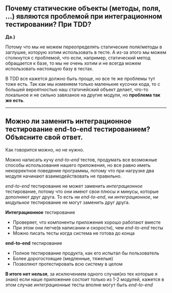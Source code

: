 ## Почему статические объекты (методы, поля, ...) являются проблемой при интеграционном тестировании? При TDD?

**Да.)**

Потому что мы не можем переопределять статические поля/методы в заглушке, которую хотим использовать в тесте. А из-за этого мы можем столкнутся с проблемой, что если, например, статический метод обращается к базе, то мы не очень хотим и не всегда можем использовать настоящую базу в тестах. 

В TDD все кажется должно быть проще, но все те же проблемы тут тоже есть. Так как мы изменяем только маленькие кусочки кода, то с большей вероятностью наш статичейский объект делает, что-то локальное и не сильно завязаное на другие модули, но **проблема так же есть**.

---

## Можно ли заменить интеграционное тестирование end-to-end тестированием? Объясните свой ответ.

Как говорится можно, но не нужно. 

Можно написать кучу *end-to-end* тестов, продумать все возможные способы использования нашего приложения, но все равно иметь некорректное поведение программы, потому что при нагрузке два модуля начинают взаимодействовать не правильно. 

*end-to-end* тестирование не может заменить *интеграционное* тестирование, потому что они имеют свои плюсы и минусы, которые дополняют друг друга. То есть ни *end-to-end*, ни *интеграционное*, ни *модульное* тестирование не могут заменить друг друга. 

**Интеграционное** тестирование 

* Проверяет, что компоненты приложения хорошо работают вместе
* При этом они легче(в написании и скорости), чем *end-to-end* тесты 
* Можно писать тесты когда система не готова до конца 

**end-to-end** тестирование

* Полное тестирование продукта, как его испытал бы пользователь
* Более дорогостоящие (медленные, тяжелые)
* Позволяют протестировать всю систему в целом

**В итоге нет нельзя**, за исключением одного случая(из тех которые я знаю) если наше приложение состоит только из 1-2 модулей, кажется в этом случае *интеграционные* тесты вполне могут быть *end-to-end* 

